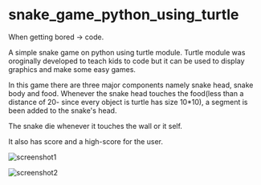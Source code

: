 # snake_game_python_using_turtle
When getting bored -> code. 

A simple snake game on python using turtle module. Turtle module was oroginally developed to teach kids to code but it can be used to display graphics and make some easy games.

In this game there are three major components namely snake head, snake body and food. Whenever the snake head touches the food(less than a distance of 20- since every object is turtle has size 10*10), a segment is been added to the snake's head. 

The snake die whenever it touches the wall or it self. 

It also has score and a high-score for the user.

![screenshot1](https://user-images.githubusercontent.com/30355940/50496761-4bd46800-0a00-11e9-8b21-3733b6998123.PNG)


![screenshot2](https://user-images.githubusercontent.com/30355940/50496772-5858c080-0a00-11e9-9544-2fca511b291b.PNG)
